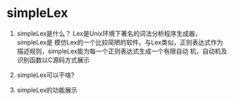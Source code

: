 simpleLex
=========
1. simpleLex是什么？
    Lex是Unix环境下著名的词法分析程序生成器，simpleLex是
    模仿Lex的一个比较简陋的软件。与Lex类似，正则表达式作为
    描述规则，simpleLex能为每一个正则表达式生成一个有限自动
    机，自动机及识别函数以C源码方式展示


2. simpleLex可以干啥?

3. simpleLex的功能展示

